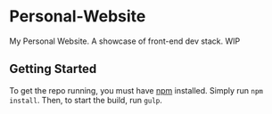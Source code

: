 # Personal-Website
My Personal Website. A showcase of front-end dev stack. WIP

## Getting Started
To get the repo running, you must have [npm](https://www.npmjs.com/ "NPM") installed.
Simply run `npm install`. Then, to start the build, run `gulp`.

